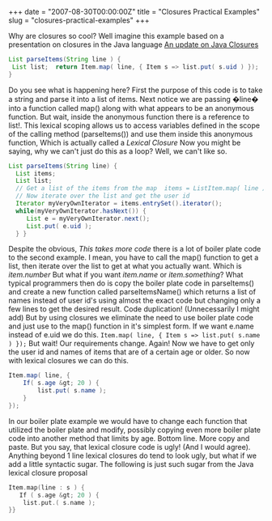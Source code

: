 +++
date = "2007-08-30T00:00:00Z"
title = "Closures Practical Examples"
slug = "closures-practical-examples"
+++

Why are closures so cool? Well imagine this example based on a presentation on
closures in the Java language
[An update on Java Closures](http://www.parleys.com/display/PARLEYS/An%20update%20on%20Java%20Closures)
<!--more-->
``` java
List parseItems(String line ) {
 List list;  return Item.map( line, { Item s => list.put( s.uid ) });
}
```
Do you see what is happening here? First the purpose of this code is to take a
string and parse it into a list of items. Next notice we are passing �line�
into a function called map() along with what appears to be an anonymous
function. But wait, inside the anonymous function there is a reference to
list!. This lexical scoping allows us to access variables defined in the
scope of the calling method (parseItems()) and use them inside this anonymous
function, Which is actually called a *Lexical Closure* Now you might be saying,
why we can't just do this as a loop? Well, we can't like so.
``` java
List parseItems(String line) {  
  List items;  
  List list;
  // Get a list of the items from the map  items = ListItem.map( line );
  // Now iterate over the list and get the user id  
  Iterator myVeryOwnIterator = items.entrySet().iterator();  
  while(myVeryOwnIterator.hasNext()) {     
     List e = myVeryOwnIterator.next();
     List.put( e.uid );
  } }
```
Despite the obvious, *This takes more code* there is a lot of boiler plate code
to the second example. I mean, you have to call the map() function to get a
list, then iterate over the list to get at what you actually want. Which is
*item.number* But what if you want *item.name* or *item.something*? What
typical programmers then do is copy the boiler plate code in parseItems() and
create a new function called parseItemsName() which returns a list of names
instead of user id's using almost the exact code but changing only a few lines
to get the desired result. Code duplication! (Unnecessarily I might add) But
by using closures we eliminate the need to use boiler plate code and just use
to the map() function in it's simplest form. If we want e.name instead of e.uid
we do this. `Item.map( line, { Item s => list.put( s.name ) });` But wait! Our
requirements change. Again! Now we have to get only the user id and names of
items that are of a certain age or older. So now with lexical closures we can
do this.
``` java
Item.map( line, {
    If( s.age &gt; 20 ) {
        list.put( s.name );
    }
});
```
In our boiler plate example we would have to change each function that utilized
the boiler plate and modify, possibly copying even more boiler plate code into
another method that limits by age. Bottom line. More copy and paste. But you
say, that lexical closure code is ugly! (And I would agree). Anything beyond
1 line lexical closures do tend to look ugly, but what if we add a little
syntactic sugar. The following is just such sugar from the Java lexical closure
proposal
``` cpp
Item.map(line : s ) {
   If ( s.age &gt; 20 ) {
    list.put.( s.name );
}}
```
